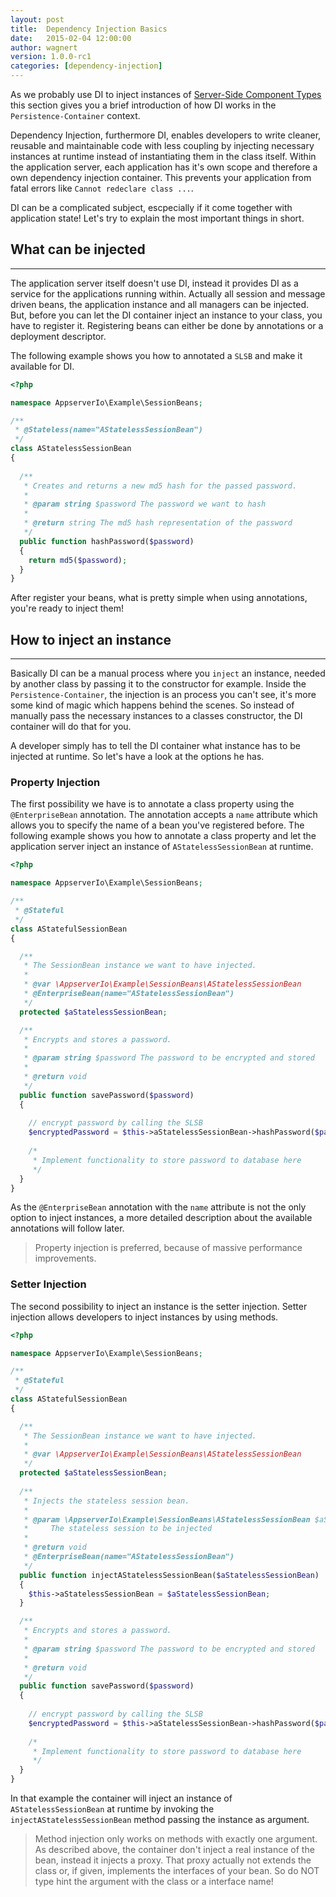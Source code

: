 ```yaml
---
layout: post
title:  Dependency Injection Basics
date:   2015-02-04 12:00:00
author: wagnert
version: 1.0.0-rc1
categories: [dependency-injection]
---
```


As we probably use DI to inject instances of [Server-Side Component Types](#server-side-component-types) this section gives you a brief introduction of how DI works in the `Persistence-Container` context. 

Dependency Injection, furthermore DI, enables developers to write cleaner, reusable and maintainable code with less coupling by injecting necessary instances at runtime instead of instantiating them in the class itself. Within the application server, each application has it's own scope and therefore a  own dependency injection container. This prevents your application from fatal errors like `Cannot redeclare class ...`.

DI can be a complicated subject, escpecially if it come together with application state! Let's try to explain the most important things in short. 

## What can be injected
***

The application server itself doesn't use DI, instead it provides DI as a service for the applications running within. Actually all session and message driven beans, the application instance and all managers can be injected.  But, before you can let the DI container inject an instance to your class, you have to register it. Registering beans can either be done by annotations or a deployment descriptor.

The following example shows you how to annotated a `SLSB` and make it available for DI.

```php
<?php

namespace AppserverIo\Example\SessionBeans;

/**
 * @Stateless(name="AStatelessSessionBean")
 */
class AStatelessSessionBean
{
  
  /**
   * Creates and returns a new md5 hash for the passed password.
   * 
   * @param string $password The password we want to hash
   * 
   * @return string The md5 hash representation of the password
   */
  public function hashPassword($password)
  {
    return md5($password);
  }
}
```

After register your beans, what is pretty simple when using annotations, you're ready to inject them!

## How to inject an instance
***

Basically DI can be a manual process where you `inject` an instance, needed by another class by passing it to the constructor for example. Inside the `Persistence-Container`, the injection is an process you can't see, it's more some kind of magic which happens behind the scenes. So instead of manually pass the necessary instances to a classes constructor, the DI container will do that for you.

A developer simply has to tell the DI container what instance has to be injected at runtime. So let's have a look at the options he has.

### Property Injection

The first possibility we have is to annotate a class property using the `@EnterpriseBean` annotation. The annotation accepts a `name` attribute which allows you to specify the name of a bean you've registered before. The following example shows you how to annotate a class property and let the application server inject an instance of `AStatelessSessionBean` at runtime.

```php
<?php

namespace AppserverIo\Example\SessionBeans;

/**
 * @Stateful
 */
class AStatefulSessionBean
{

  /**
   * The SessionBean instance we want to have injected.
   *
   * @var \AppserverIo\Example\SessionBeans\AStatelessSessionBean
   * @EnterpriseBean(name="AStatelessSessionBean")
   */
  protected $aStatelessSessionBean;

  /**
   * Encrypts and stores a password.
   *
   * @param string $password The password to be encrypted and stored
   *
   * @return void
   */
  public function savePassword($password)
  {
    
    // encrypt password by calling the SLSB
    $encryptedPassword = $this->aStatelessSessionBean->hashPassword($password);
    
    /*
     * Implement functionality to store password to database here
     */
  }
}
```

As the `@EnterpriseBean` annotation with the `name` attribute is not the only option to inject instances, a more detailed description about the available annotations will follow later.

> Property injection is preferred, because of massive performance improvements.

### Setter Injection

The second possibility to inject an instance is the setter injection. Setter injection allows developers to inject instances by using methods. 

```php
<?php

namespace AppserverIo\Example\SessionBeans;

/**
 * @Stateful
 */
class AStatefulSessionBean
{

  /**
   * The SessionBean instance we want to have injected.
   *
   * @var \AppserverIo\Example\SessionBeans\AStatelessSessionBean
   */
  protected $aStatelessSessionBean;
  
  /**
   * Injects the stateless session bean.
   *
   * @param \AppserverIo\Example\SessionBeans\AStatelessSessionBean $aStatelessSessionBean
   *     The stateless session to be injected
   *
   * @return void
   * @EnterpriseBean(name="AStatelessSessionBean")
   */
  public function injectAStatelessSessionBean($aStatelessSessionBean)
  {
    $this->aStatelessSessionBean = $aStatelessSessionBean;
  }

  /**
   * Encrypts and stores a password.
   *
   * @param string $password The password to be encrypted and stored
   *
   * @return void
   */
  public function savePassword($password)
  {
    
    // encrypt password by calling the SLSB
    $encryptedPassword = $this->aStatelessSessionBean->hashPassword($password);
    
    /*
     * Implement functionality to store password to database here
     */
  }
}
```

In that example the container will inject an instance of `AStatelessSessionBean` at runtime by invoking the `injectAStatelessSessionBean` method passing the instance as argument.

> Method injection only works on methods with exactly one argument. As described above, the container don't inject a real instance of the bean, instead it injects a proxy. That proxy actually not extends the class or, if given, implements the interfaces of your bean. So do NOT type hint the argument with the class or a interface name!
